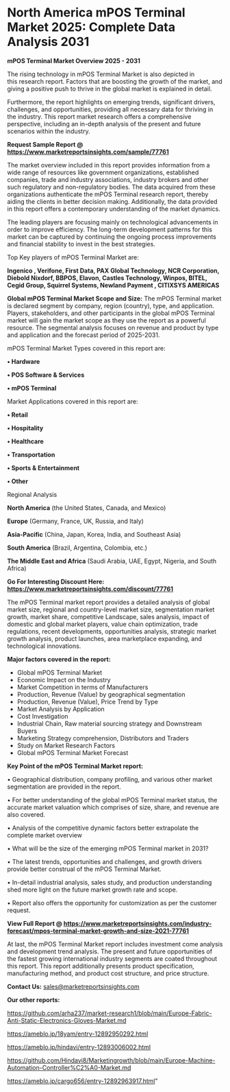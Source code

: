 # North America mPOS Terminal Market 2025: Complete Data Analysis 2031

<Strong> mPOS Terminal Market Overview 2025 - 2031</strong>

The rising technology in mPOS Terminal Market is also depicted in this research report. Factors that are boosting the growth of the market, and giving a positive push to thrive in the global market is explained in detail.

Furthermore, the report highlights on emerging trends, significant drivers, challenges, and opportunities, providing all necessary data for thriving in the industry. This report market research offers a comprehensive perspective, including an in-depth analysis of the present and future scenarios within the industry.

<strong>Request Sample Report @ <a href=https://www.marketreportsinsights.com/sample/77761>https://www.marketreportsinsights.com/sample/77761</a></strong>

The market overview included in this report provides information from a wide range of resources like government organizations, established companies, trade and industry associations, industry brokers and other such regulatory and non-regulatory bodies. The data acquired from these organizations authenticate the mPOS Terminal research report, thereby aiding the clients in better decision making. Additionally, the data provided in this report offers a contemporary understanding of the market dynamics.

The leading players are focusing mainly on technological advancements in order to improve efficiency. The long-term development patterns for this market can be captured by continuing the ongoing process improvements and financial stability to invest in the best strategies.

Top Key players of mPOS Terminal Market are:

<strong>Ingenico , Verifone, First Data, PAX Global Technology, NCR Corporation, Diebold Nixdorf, BBPOS, Elavon, Castles Technology, Winpos, BITEL, Cegid Group, Squirrel Systems, Newland Payment , CITIXSYS AMERICAS</strong>

<strong><b>Global mPOS Terminal Market Scope and Size:</b></strong>
The mPOS Terminal market is declared segment by company, region (country), type, and application. Players, stakeholders, and other participants in the global mPOS Terminal market will gain the market scope as they use the report as a powerful resource. The segmental analysis focuses on revenue and product by type and application and the forecast period of 2025-2031.

mPOS Terminal Market Types covered in this report are:

<strong>• Hardware

• POS Software & Services

• mPOS Terminal</strong>

Market Applications covered in this report are:

<strong>• Retail

• Hospitality

• Healthcare

• Transportation

• Sports & Entertainment

• Other</strong> 

Regional Analysis

<strong>North America</strong> (the United States, Canada, and Mexico)

<strong>Europe</strong> (Germany, France, UK, Russia, and Italy)

<strong>Asia-Pacific</strong> (China, Japan, Korea, India, and Southeast Asia)

<strong>South America</strong> (Brazil, Argentina, Colombia, etc.)

<strong>The Middle East and Africa</strong> (Saudi Arabia, UAE, Egypt, Nigeria, and South Africa)

<strong>Go For Interesting Discount Here: <a href=https://www.marketreportsinsights.com/discount/77761>https://www.marketreportsinsights.com/discount/77761</a></strong>

The mPOS Terminal market report provides a detailed analysis of global market size, regional and country-level market size, segmentation market growth, market share, competitive Landscape, sales analysis, impact of domestic and global market players, value chain optimization, trade regulations, recent developments, opportunities analysis, strategic market growth analysis, product launches, area marketplace expanding, and technological innovations.

<strong><b>Major factors covered in the report:</b></strong>
<ul>
  <li>Global mPOS Terminal Market </li>
  <li>Economic Impact on the Industry</li>
  <li>Market Competition in terms of Manufacturers</li>
  <li>Production, Revenue (Value) by geographical segmentation</li>
  <li>Production, Revenue (Value), Price Trend by Type</li>
  <li>Market Analysis by Application</li>
  <li>Cost Investigation</li>
  <li>Industrial Chain, Raw material sourcing strategy and Downstream Buyers</li>
  <li>Marketing Strategy comprehension, Distributors and Traders</li>
  <li>Study on Market Research Factors</li>
  <li>Global mPOS Terminal Market Forecast</li>
</ul>

<strong><b>Key Point of the mPOS Terminal Market report:</b></strong>

• Geographical distribution, company profiling, and various other market segmentation are provided in the report.

• For better understanding of the global mPOS Terminal market status, the accurate market valuation which comprises of size, share, and revenue are also covered.

• Analysis of the competitive dynamic factors better extrapolate the complete market overview

• What will be the size of the emerging mPOS Terminal market in 2031?

• The latest trends, opportunities and challenges, and growth drivers provide better construal of the mPOS Terminal Market.

• In-detail industrial analysis, sales study, and production understanding shed more light on the future market growth rate and scope.

• Report also offers the opportunity for customization as per the customer request.

<strong><b>View Full Report @ <a href=https://www.marketreportsinsights.com/industry-forecast/mpos-terminal-market-growth-and-size-2021-77761>https://www.marketreportsinsights.com/industry-forecast/mpos-terminal-market-growth-and-size-2021-77761</a></b></strong>


At last, the mPOS Terminal Market report includes investment come analysis and development trend analysis. The present and future opportunities of the fastest growing international industry segments are coated throughout this report. This report additionally presents product specification, manufacturing method, and product cost structure, and price structure.

<strong>Contact Us:</strong>
sales@marketreportsinsights.com

<strong>Our other reports:</strong>

<a href=https://github.com/arha237/market-research1/blob/main/Europe-Fabric-Anti-Static-Electronics-Gloves-Market.md>https://github.com/arha237/market-research1/blob/main/Europe-Fabric-Anti-Static-Electronics-Gloves-Market.md</a>

<a href=https://ameblo.jp/18yam/entry-12892950292.html>https://ameblo.jp/18yam/entry-12892950292.html</a>

<a href=https://ameblo.jp/hindavi/entry-12893006002.html>https://ameblo.jp/hindavi/entry-12893006002.html</a>

<a href=https://github.com/Hindavi8/Marketingrowth/blob/main/Europe-Machine-Automation-Controller%C2%A0-Market.md>https://github.com/Hindavi8/Marketingrowth/blob/main/Europe-Machine-Automation-Controller%C2%A0-Market.md</a>

<a href=https://ameblo.jp/cargo656/entry-12892963917.html>https://ameblo.jp/cargo656/entry-12892963917.html</a>"
